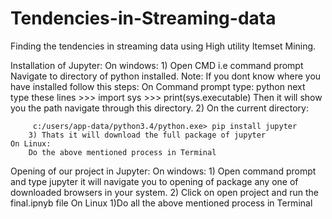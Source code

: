 # Tendencies-in-Streaming-data
Finding the tendencies in streaming data using High utility Itemset Mining.



Installation of Jupyter:
	On windows:
		1) Open CMD i.e command prompt Navigate to directory of python installed.
		  Note: If you dont know where you have installed follow this steps:
			On Command prompt type: python
			next type these lines
			>>> import sys
			>>> print(sys.executable)
			Then it will show you the path navigate through this directory.
		2) On the current directory:

		 c:/users/app-data/python3.4/python.exe> pip install jupyter
		3) Thats it will download the full package of jupyter
	On Linux:
		Do the above mentioned process in Terminal

Opening of our project in Jupyter:
	On windows:
		1) Open command prompt and type jupyter it will navigate you to opening of package any one of downloaded browsers in your system.
		2) Click on open project and run the final.ipnyb file
	On Linux
		1)Do all the above mentioned process in Terminal

